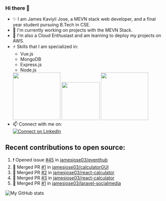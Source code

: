 ### Hi there 👋

<!--
**jamesjose03/jamesjose03** is a ✨ _special_ ✨ repository because its `README.md` (this file) appears on your GitHub profile.

Here are some ideas to get you started:

- 🔭 I’m currently working on ...
- 🌱 I’m currently learning ...
- 👯 I’m looking to collaborate on ...
- 🤔 I’m looking for help with ...
- 💬 Ask me about ...
- 📫 How to reach me: ...
- 😄 Pronouns: ...
- ⚡ Fun fact: ...
-->
- ✨ I am James Kaviyil Jose, a MEVN stack web developer, and a final year student pursuing B.Tech in CSE.
- 🔭 I'm currently working on projects with the MEVN Stack.
- 🌱 I'm also a Cloud Enthusiast and am learning to deploy my projects on AWS.
- ⚡ Skills that I am specialized in: 
  - Vue.js 
  - MongoDB
  - Express.js
  - Node.js
  <img src="https://madewithnetwork.ams3.cdn.digitaloceanspaces.com/spatie-space-production/4952/mevn-cli.jpg" width="150">
  <img src="https://seeklogo.com/images/A/amazon-web-services-aws-logo-6C2E3DCD3E-seeklogo.com.png" width="120">
  <img src="https://cloud.google.com/images/velostrata/cloud-lockup-logo.png" width="150">
- 📫 Connect with me on:  
[![Connect on LinkedIn](https://img.shields.io/badge/--linkedin?label=LinkedIn&logo=LinkedIn&style=social)](https://www.linkedin.com/in/jamesjose03)

## Recent contributions to open source:
<!--START_SECTION:activity-->
1. ❗️ Opened issue [#45](https://github.com//jamesjose03/eventhub/issues/45) in [jamesjose03/eventhub](https://github.com//jamesjose03/eventhub)
2. 🎉 Merged PR [#1](https://github.com//jamesjose03/calculatorGUI/pull/1) in [jamesjose03/calculatorGUI](https://github.com//jamesjose03/calculatorGUI)
3. 🎉 Merged PR [#2](https://github.com//jamesjose03/react-calculator/pull/2) in [jamesjose03/react-calculator](https://github.com//jamesjose03/react-calculator)
4. 🎉 Merged PR [#3](https://github.com//jamesjose03/react-calculator/pull/3) in [jamesjose03/react-calculator](https://github.com//jamesjose03/react-calculator)
5. 🎉 Merged PR [#1](https://github.com//jamesjose03/laravel-socialmedia/pull/1) in [jamesjose03/laravel-socialmedia](https://github.com//jamesjose03/laravel-socialmedia)
<!--END_SECTION:activity-->

![My GitHub stats](https://github-readme-stats.vercel.app/api?username=jamesjose03&show_icons=true&hide_border=true)
